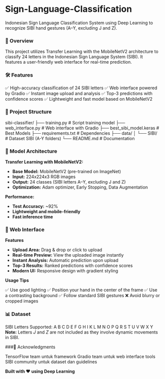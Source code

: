 # Sign-Language-Classification
Indonesian Sign Language Classification System using Deep Learning to recognize SIBI hand gestures (A–Y, excluding J and Z).

### 🎯 Overview
This project utilizes Transfer Learning with the MobileNetV2 architecture to classify 24 letters in the Indonesian Sign Language System (SIBI). It features a user-friendly web interface for real-time prediction.

### 🛠️ Features
✅ High-accuracy classification of 24 SIBI letters
✅ Web interface powered by Gradio
✅ Instant image upload and analysis
✅ Top-3 predictions with confidence scores
✅ Lightweight and fast model based on MobileNetV2

### 📁 Project Structure
sibi-classifier/
├── training.py              # Script training model
├── web_interface.py         # Web interface with Gradio
├── best_sibi_model.keras    # Best Models
├── requirements.txt         # Dependencies
├── data/
│   └── SIBI/               # Dataset SIBI (A-Y folders)
└── README.md               # Documentation

### 🧠 Model Architecture
**Transfer Learning with MobileNetV2:**

* **Base Model:** MobileNetV2 (pre-trained on ImageNet)
* **Input:** 224x224x3 RGB images
* **Output:** 24 classes (SIBI letters A–Y, excluding J and Z)
* **Optimization:** Adam optimizer, Early Stopping, Data Augmentation

**Performance:**

* **Test Accuracy:** \~92%
* **Lightweight and mobile-friendly**
* **Fast inference time**

### 🎨 Web Interface
**Features**

* **Upload Area:** Drag & drop or click to upload
* **Real-time Preview:** View the uploaded image instantly
* **Instant Analysis:** Automatic prediction upon upload
* **Top-3 Results:** Ranked predictions with confidence scores
* **Modern UI:** Responsive design with gradient styling

**Usage Tips**

✅ Use good lighting
✅ Position your hand in the center of the frame
✅ Use a contrasting background
✅ Follow standard SIBI gestures
❌ Avoid blurry or cropped images

### 📊 Dataset
SIBI Letters Supported:
A B C D E F G H I K L M N O P Q R S T U V W X Y
**Note:** Letters *J* and *Z* are not included as they involve dynamic movements in SIBI.

###🙏 Acknowledgments

TensorFlow team untuk framework
Gradio team untuk web interface tools
SIBI community untuk dataset dan guidelines


**Built with ❤️ using Deep Learning**
